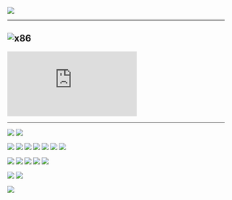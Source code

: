 ![](http://chart.apis.google.com/chart?cht=qr&chs=500x500&choe=UTF-8&chld=H%7C0&chl=http://bit.do/dHJER)


---
![  x86  ](https://code.google.com/archive/p/corkami/wikis/x86oddities.wiki)
---
![  PDF  ](https://raw.githubusercontent.com/rodrmp/pics/1a1b81d8a204aa7dff40489b3993c2f5a3fcacb5/binary/pdf101/pdf101.pdf)

---

![](https://raw.githubusercontent.com/corkami/pics/master/binary/PDF.png)
![](https://raw.githubusercontent.com/corkami/pics/master/binary/PDF.png)

![](https://github.com/rodrmp/pics/blob/master/binary/x86.png)
![](https://github.com/rodrmp/pics/blob/master/binary/x64.png)
![](https://github.com/rodrmp/pics/blob/master/binary/COM.png)
![](https://github.com/rodrmp/pics/blob/master/binary/PE.png)
![](https://github.com/corkami/pics/blob/master/binary/PE101.png)
![](https://github.com/corkami/pics/blob/master/binary/PE102.png)
![](https://github.com/rodrmp/pics/blob/master/binary/CLASS.png)

![](https://github.com/rodrmp/pics/blob/master/binary/BMP.png)
![](https://github.com/rodrmp/pics/blob/master/binary/JPG.png)
![](https://github.com/rodrmp/pics/blob/master/binary/PNG.png)
![](https://github.com/rodrmp/pics/blob/master/binary/GIF.png)
![](https://github.com/rodrmp/pics/blob/master/binary/TIFF_BE.png)

![](https://github.com/rodrmp/pics/blob/master/binary/WAV.png)
![](https://github.com/corkami/pics/blob/master/binary/WAV101.png)

![](https://github.com/rodrmp/pics/blob/master/binary/SWF.png)










